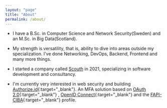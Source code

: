```yaml
---
layout: "page"
title: "About"
permalink: /about/
---
```


* I have a B.Sc. in Computer Science and Network Security(Sweden) and an M.Sc. in Big Data(Scotland).

* My strength is versatility, that is, ability to dive into areas outside my specialization. I've done Networking, DevOps, Backend, Frontend and many more things.

* I started a company called [Scouth](https://scouth.com) in 2021, specializing in software development and consultancy.

* I'm currently very interested in web security and building [Authorize.id](https://authorize.id/){:target="_blank"}. An MFA solution based
  on [OAuth 2.0](https://datatracker.ietf.org/doc/html/rfc6749){:target="_blank"}
  , [OpenID Connect](https://openid.net/specs/openid-connect-core-1_0.html){:target="_blank"} and
  the [FAPI-CIBA](https://openid.net/specs/openid-financial-api-ciba-wd-02.html){:target="_blank"} profile.

